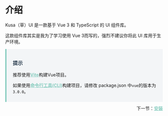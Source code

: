 # 介绍

Kusa（草）UI 是一款基于 Vue 3 和 TypeScript 的 UI 组件库。

这款组件库其实是我为了学习使用 Vue 3而写的，强烈不建议你将此 UI 库用于生产环境。

<div class="warning">
<p class="tips">提示</p>
<p>推荐使用<a href="https://github.com/vitejs/vite" target="_blank" class="link">Vite</a>构建Vue项目。</p>
<p>如果使用<a href="https://cli.vuejs.org/zh/" target="_blank" class="link">命令行工具(CLI)</a>构建项目，请修改 package.json 中<code>vue</code>的版本为<code>3.0.0</code>。</p>
</div>

<div class="next">下一节：<a href="/doc/install" class="link">安装</a></div>

<style>
.warning {
    border-left: 4px solid rgb(135, 204, 191);
    padding: 16px 20px 10px 20px;
    background-color: #f3f5f7;
    margin-bottom: 10px;
    max-width:750px;
}
.tips {
    font-weight: 600;
    font-size: 16px;
    color: #2c3e50;
}
.link {
    font-weight: 700;
    color: rgb(135, 204, 191) !important;
}
.next {
    max-width:750px;
    text-align: right;
}
</style>